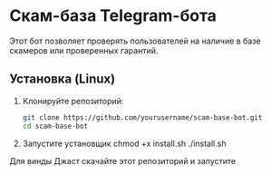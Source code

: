 # Скам-база Telegram-бота

Этот бот позволяет проверять пользователей на наличие в базе скамеров или проверенных гарантий.

## Установка (Linux)

1. Клонируйте репозиторий:
   ```bash
   git clone https://github.com/yourusername/scam-base-bot.git
   cd scam-base-bot
2. Запустите установщик
chmod +x install.sh
./install.sh

Для винды
Джаст скачайте этот репозиторий и запустите
